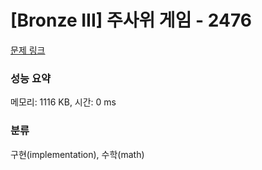 # [Bronze III] 주사위 게임 - 2476 

[문제 링크](https://www.acmicpc.net/problem/2476) 

### 성능 요약

메모리: 1116 KB, 시간: 0 ms

### 분류

구현(implementation), 수학(math)

